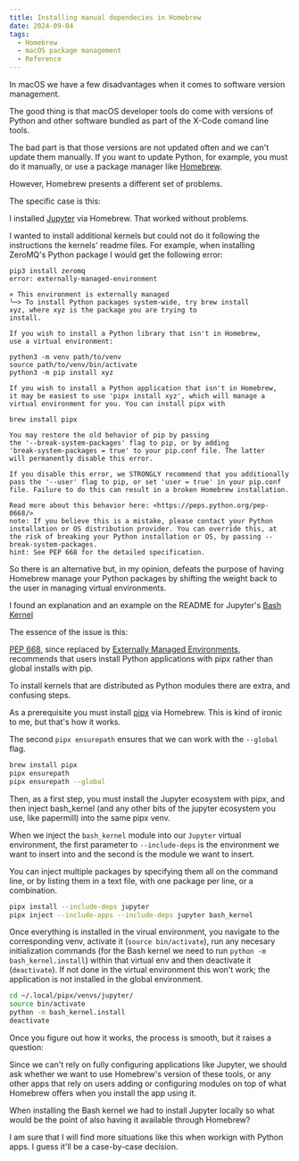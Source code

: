 ```yaml
---
title: Installing manual dependecies in Homebrew
date: 2024-09-04
tags:
  - Homebrew
  - macOS package management
  - Reference
---
```


In macOS we have a few disadvantages when it comes to software version management.

The good thing is that macOS developer tools do come with versions of Python and other software bundled as part of the X-Code comand line tools.

The bad part is that those versions are not updated often and we can't update them manually. If you want to update Python, for example, you must do it manually, or use a package manager like [Homebrew](https://brew.sh/).

However, Homebrew presents a different set of problems.

The specific case is this:

I installed [Jupyter](https://jupyter.org/) via Homebrew. That worked without problems.

I wanted to install additional kernels but could not do it following the instructions the kernels' readme files. For example, when installing ZeroMQ's Python package I would get the following error:

```text
pip3 install zeromq
error: externally-managed-environment

× This environment is externally managed
╰─> To install Python packages system-wide, try brew install
xyz, where xyz is the package you are trying to
install.

If you wish to install a Python library that isn't in Homebrew,
use a virtual environment:

python3 -m venv path/to/venv
source path/to/venv/bin/activate
python3 -m pip install xyz

If you wish to install a Python application that isn't in Homebrew,
it may be easiest to use 'pipx install xyz', which will manage a
virtual environment for you. You can install pipx with

brew install pipx

You may restore the old behavior of pip by passing
the '--break-system-packages' flag to pip, or by adding
'break-system-packages = true' to your pip.conf file. The latter
will permanently disable this error.

If you disable this error, we STRONGLY recommend that you additionally
pass the '--user' flag to pip, or set 'user = true' in your pip.conf
file. Failure to do this can result in a broken Homebrew installation.

Read more about this behavior here: <https://peps.python.org/pep-0668/>
note: If you believe this is a mistake, please contact your Python installation or OS distribution provider. You can override this, at the risk of breaking your Python installation or OS, by passing --break-system-packages.
hint: See PEP 668 for the detailed specification.
```

So there is an alternative but, in my opinion, defeats the purpose of having Homebrew manage your Python packages by shifting the weight back to the user in managing virtual environments.

I found an explanation and an example on the README for Jupyter's [Bash Kernel](https://github.com/takluyver/bash_kernel/blob/master/README.rst)

The essence of the issue is this:

[PEP 668](https://peps.python.org/pep-0668/), since replaced by [Externally Managed Environments](https://packaging.python.org/en/latest/specifications/externally-managed-environments/), recommends that users install Python applications with pipx rather than global installs with pip.

To install kernels that are distributed as Python modules there are extra, and confusing steps.

As a prerequisite you must install [pipx](https://pipx.pypa.io/stable/) via Homebrew. This is kind of ironic to me, but that's how it works.

The second `pipx ensurepath` ensures that we can work with the `--global` flag.

```bash
brew install pipx
pipx ensurepath
pipx ensurepath --global
```

Then, as a first step, you must install the Jupyter ecosystem with pipx, and then inject bash_kernel (and any other bits of the jupyter ecosystem you use, like papermill) into the same pipx venv.

When we inject the `bash_kernel` module into our `Jupyter` virtual environment, the first parameter to `--include-deps` is the environment we want to insert into and the second is the module we want to insert.

You can inject multiple packages by specifying them all on the command line, or by listing them in a text file, with one package per line, or a combination.

```bash
pipx install --include-deps jupyter
pipx inject --include-apps --include-deps jupyter bash_kernel
```

Once everything is installed in the virual environment, you navigate to the corresponding venv, activate it (`source bin/activate`), run any necesary initialization commands (for the Bash kernel we need to run `python -m bash_kernel.install`) within that virtual env and then deactivate it (`deactivate`). If not done in the virtual environment this won't work; the application is not installed in the global environment.

```bash
cd ~/.local/pipx/venvs/jupyter/
source bin/activate
python -m bash_kernel.install
deactivate
```

Once you figure out how it works, the process is smooth, but it raises a question:

Since we can't rely on fully configuring applications like Jupyter, we should ask whether we want to use Homebrew's version of these tools, or any other apps that rely on users adding or configuring modules on top of what Homebrew offers when you install the app using it.

When installing the Bash kernel we had to install Jupyter locally so what would be the point of also having it available through Homebrew?

I am sure that I will find more situations like this when workign with Python apps. I guess it'll be a case-by-case decision.

